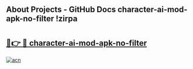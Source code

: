 ## About Projects - GitHub Docs character-ai-mod-apk-no-filter !zirpa

# <h2><a href="https://andorid.site?title=character-ai-mod-apk-no-filter&ref=14PRO">🔗👉 🔴 character-ai-mod-apk-no-filter</a></h2>

[![acn](https://github.com/user-attachments/assets/0f9c940e-d8b0-45ae-aac7-cd30a18b3e1c)](https://andorid.site?title=character-ai-mod-apk-no-filter&ref=14PRO)

